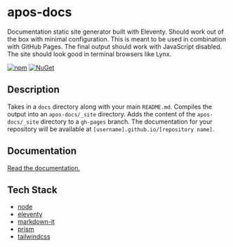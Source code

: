 # apos-docs

Documentation static site generator built with Eleventy. Should work out of the box with minimal configuration. This is meant to be used in combination with GitHub Pages. The final output should work with JavaScript disabled. The site should look good in terminal browsers like Lynx.

[![npm](https://img.shields.io/npm/v/apos-docs.svg)](https://www.npmjs.com/package/apos-docs) [![NuGet](https://img.shields.io/npm/dt/apos-docs.svg)](https://www.npmjs.com/package/apos-docs)

## Description

Takes in a `docs` directory along with your main `README.md`. Compiles the output into an `apos-docs/_site` directory. Adds the content of the `apos-docs/_site` directory to a `gh-pages` branch. The documentation for your repository will be available at `[username].github.io/[repository name]`.

## Documentation

[Read the documentation.](https://apostolique.github.io/apos-docs/getting-started/)

## Tech Stack

* [node](https://nodejs.org)
* [eleventy](https://www.11ty.dev/)
* [markdown-it](https://github.com/markdown-it/markdown-it)
* [prism](https://github.com/PrismJS/prism)
* [tailwindcss](https://tailwindcss.com/)
